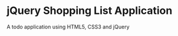 jQuery Shopping List Application
================================

A todo application using HTML5, CSS3 and jQuery